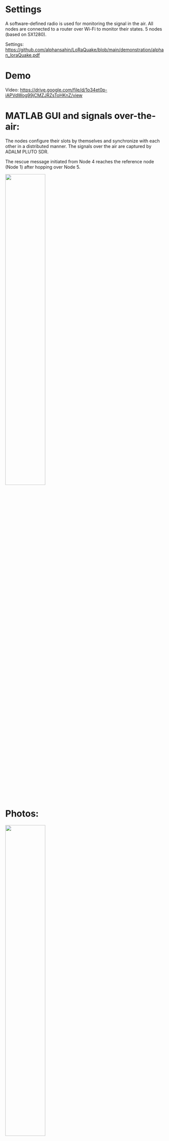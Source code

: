 # Settings
A software-defined radio is used for monitoring the signal in the air. All nodes are connected to a router over Wi-Fi to monitor their states.
5 nodes (based on SX1280).

Settings: https://github.com/alphansahin/LoRaQuake/blob/main/demonstration/alphan_loraQuake.pdf

# Demo 
Video: https://drive.google.com/file/d/1o34et0p-iAPVdWog99jCMZJRZsToHKnZ/view

# MATLAB GUI and signals over-the-air:
The nodes configure their slots by themselves and synchronize with each other in a distributed manner. The signals over the air are captured by ADALM PLUTO SDR.

The rescue message initiated from Node 4 reaches the reference node (Node 1) after hopping over Node 5.

<img src="https://github.com/alphansahin/LoRaQuake/blob/main/demonstration/guiWorkingExample.png" width="50%" height="50%">

# Photos:
<img src="https://github.com/alphansahin/LoRaQuake/blob/main/demonstration/photo1.jpg" width="50%" height="50%">
<img src="https://github.com/alphansahin/LoRaQuake/blob/main/demonstration/photo2.jpg" width="50%" height="50%">
<img src="https://github.com/alphansahin/LoRaQuake/blob/main/demonstration/photo3.jpg" width="50%" height="50%">
